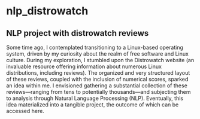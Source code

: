# nlp_distrowatch
## NLP project with distrowatch reviews


Some time ago, I contemplated transitioning to a Linux-based operating system, driven by my curiosity about the realm of free software and Linux culture. During my exploration, I stumbled upon the Distrowatch website (an invaluable resource offering information about numerous Linux distributions, including reviews). The organized and very structured layout of these reviews, coupled with the inclusion of numerical scores, sparked an idea within me. I envisioned gathering a substantial collection of these reviews—ranging from tens to potentially thousands—and subjecting them to analysis through Natural Language Processing (NLP). Eventually, this idea materialized into a tangible project, the outcome of which can be accessed here.

